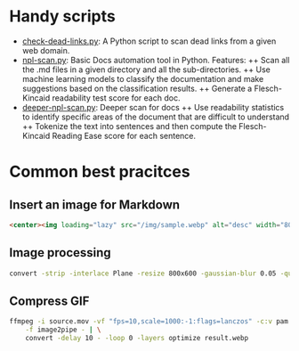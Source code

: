 # Handy scripts
+ [check-dead-links.py](https://github.com/p1ng-request/automation-scripts-best-pracitces/blob/main/check-dead-links.py): A Python script to scan dead links from a given web domain.
+ [npl-scan.py](https://github.com/p1ng-request/automation-scripts/blob/main/nlp-scan.py): Basic Docs automation tool in Python. Features:
++ Scan all the .md files in a given directory and all the sub-directories.
++ Use machine learning models to classify the documentation and make suggestions based on the classification results.
++ Generate a Flesch-Kincaid readability test score for each doc.
+ [deeper-npl-scan.py](https://github.com/p1ng-request/automation-scripts/blob/main/deeper-nlp-scan.py): Deeper scan for docs
++ Use readability statistics to identify specific areas of the document that are difficult to understand
++ Tokenize the text into sentences and then compute the Flesch-Kincaid Reading Ease score for each sentence. 

# Common best pracitces

## Insert an image for Markdown
``` html
<center><img loading="lazy" src="/img/sample.webp" alt="desc" width="800" height="600"/></center>
```
## Image processing
```bash
convert -strip -interlace Plane -resize 800x600 -gaussian-blur 0.05 -quality 85% source.png result.webp
```

## Compress GIF
```bash
ffmpeg -i source.mov -vf "fps=10,scale=1000:-1:flags=lanczos" -c:v pam \
    -f image2pipe - | \
    convert -delay 10 - -loop 0 -layers optimize result.webp
```
